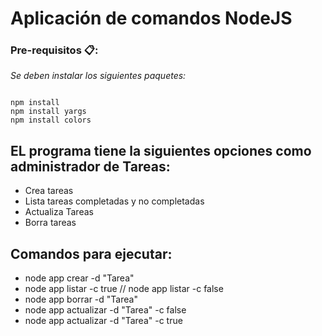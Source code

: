 # Aplicación de comandos NodeJS

### Pre-requisitos 📋:

_Se deben instalar los siguientes paquetes:_
```

npm install
npm install yargs
npm install colors

```

## EL programa tiene la siguientes opciones como administrador de Tareas:
* Crea tareas
* Lista tareas completadas  y no completadas
* Actualiza Tareas
* Borra tareas


## Comandos para ejecutar:
* node app crear -d "Tarea"
* node app listar -c true // node app listar -c false
* node app borrar -d "Tarea"
* node app actualizar -d "Tarea" -c false
* node app actualizar -d "Tarea" -c true 

